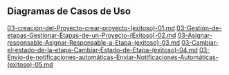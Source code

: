 ## Diagramas de Casos de Uso 
[ 03-creación-del-Proyecto-crear-proyecto-(exitoso)-01.md](03-creación-del-Proyecto-crear-proyecto-(exitoso)-01.md)
[ 03-Gestión-de-etapas-Gestionar-Etapas-de-un-Proyecto-(Exitoso)-02.md](03-Gestión-de-etapas-Gestionar-Etapas-de-un-Proyecto-(Exitoso)-02.md)
[ 03-Asignar-responsable-Asignar-Responsable-a-Etapa-(exitoso)-03.md](03-Asignar-responsable-Asignar-Responsable-a-Etapa-(exitoso)-03.md)
[ 03-Cambiar-el-estado-de-la-etapa-Cambiar-Estado-de-Etapa-(exitoso)-04.md](03-Cambiar-el-estado-de-la-etapa-Cambiar-Estado-de-Etapa-(exitoso)-04.md)
[ 03-Envío-de-notificaciones-automáticas-Enviar-Notificaciones-Automáticas-(exitoso)-05.md](03-Envío-de-notificaciones-automáticas-Enviar-Notificaciones-Automáticas-(exitoso)-05.md)